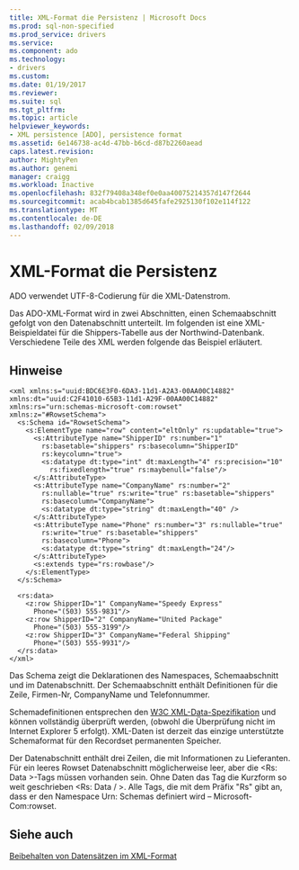 ```yaml
---
title: XML-Format die Persistenz | Microsoft Docs
ms.prod: sql-non-specified
ms.prod_service: drivers
ms.service: 
ms.component: ado
ms.technology:
- drivers
ms.custom: 
ms.date: 01/19/2017
ms.reviewer: 
ms.suite: sql
ms.tgt_pltfrm: 
ms.topic: article
helpviewer_keywords:
- XML persistence [ADO], persistence format
ms.assetid: 6e146738-ac4d-47bb-b6cd-d87b2260aead
caps.latest.revision: 
author: MightyPen
ms.author: genemi
manager: craigg
ms.workload: Inactive
ms.openlocfilehash: 832f79408a348ef0e0aa40075214357d147f2644
ms.sourcegitcommit: acab4bcab1385d645fafe2925130f102e114f122
ms.translationtype: MT
ms.contentlocale: de-DE
ms.lasthandoff: 02/09/2018
---
```

# <a name="xml-persistence-format"></a>XML-Format die Persistenz
ADO verwendet UTF-8-Codierung für die XML-Datenstrom.  
  
 Das ADO-XML-Format wird in zwei Abschnitten, einen Schemaabschnitt gefolgt von den Datenabschnitt unterteilt. Im folgenden ist eine XML-Beispieldatei für die Shippers-Tabelle aus der Northwind-Datenbank. Verschiedene Teile des XML werden folgende das Beispiel erläutert.  
  
## <a name="remarks"></a>Hinweise  
  
```  
<xml xmlns:s="uuid:BDC6E3F0-6DA3-11d1-A2A3-00AA00C14882"   
xmlns:dt="uuid:C2F41010-65B3-11d1-A29F-00AA00C14882"   
xmlns:rs="urn:schemas-microsoft-com:rowset"   
xmlns:z="#RowsetSchema">   
  <s:Schema id="RowsetSchema">   
    <s:ElementType name="row" content="eltOnly" rs:updatable="true">   
      <s:AttributeType name="ShipperID" rs:number="1"   
        rs:basetable="shippers" rs:basecolumn="ShipperID"  
        rs:keycolumn="true">   
        <s:datatype dt:type="int" dt:maxLength="4" rs:precision="10"   
          rs:fixedlength="true" rs:maybenull="false"/>   
      </s:AttributeType>   
      <s:AttributeType name="CompanyName" rs:number="2"   
        rs:nullable="true" rs:write="true" rs:basetable="shippers"   
        rs:basecolumn="CompanyName">   
        <s:datatype dt:type="string" dt:maxLength="40" />   
      </s:AttributeType>   
      <s:AttributeType name="Phone" rs:number="3" rs:nullable="true"   
        rs:write="true" rs:basetable="shippers"   
        rs:basecolumn="Phone">   
        <s:datatype dt:type="string" dt:maxLength="24"/>   
      </s:AttributeType>   
      <s:extends type="rs:rowbase"/>   
    </s:ElementType>   
  </s:Schema>   
  
  <rs:data>   
    <z:row ShipperID="1" CompanyName="Speedy Express"   
      Phone="(503) 555-9831"/>   
    <z:row ShipperID="2" CompanyName="United Package"   
      Phone="(503) 555-3199"/>   
    <z:row ShipperID="3" CompanyName="Federal Shipping"   
      Phone="(503) 555-9931"/>   
  </rs:data>   
</xml>  
```  
  
 Das Schema zeigt die Deklarationen des Namespaces, Schemaabschnitt und im Datenabschnitt. Der Schemaabschnitt enthält Definitionen für die Zeile, Firmen-Nr, CompanyName und Telefonnummer.  
  
 Schemadefinitionen entsprechen den [W3C XML-Data-Spezifikation](http://www.w3.org/TR/1998/NOTE-XML-data/) und können vollständig überprüft werden, (obwohl die Überprüfung nicht im Internet Explorer 5 erfolgt). XML-Daten ist derzeit das einzige unterstützte Schemaformat für den Recordset permanenten Speicher.  
  
 Der Datenabschnitt enthält drei Zeilen, die mit Informationen zu Lieferanten. Für ein leeres Rowset Datenabschnitt möglicherweise leer, aber die \<Rs: Data >-Tags müssen vorhanden sein. Ohne Daten das Tag die Kurzform so weit geschrieben \<Rs: Data / >. Alle Tags, die mit dem Präfix "Rs" gibt an, dass er den Namespace Urn: Schemas definiert wird – Microsoft-Com:rowset.  
  
## <a name="see-also"></a>Siehe auch  
 [Beibehalten von Datensätzen im XML-Format](../../../ado/guide/data/persisting-records-in-xml-format.md)
